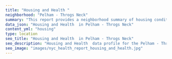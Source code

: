 ```yaml
---
title: "Housing and Health "
neighborhood: "Pelham - Throgs Neck"
summary: "This report provides a neighborhood summary of housing conditions and related health outcomes. It also describes population characteristics that can increase vulnerability to housing hazards."
data_json: "Housing and Health  in Pelham - Throgs Neck"
content_yml: "housing"
type: location
seo_title: "Housing and Health  in Pelham - Throgs Neck"
seo_description: "Housing and Health  data profile for the Pelham - Throgs Neck neighborhood of NYC."
seo_image: "images/nyc_health_report_housing_and_health.jpg"
---
```

